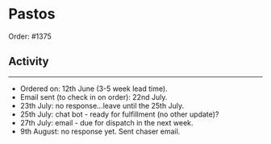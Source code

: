 # Pastos

Order: #1375

## Activity
---

- Ordered on: 12th June (3-5 week lead time).
- Email sent (to check in on order): 22nd July.
- 23th July: no response...leave until the 25th July.
- 25th July: chat bot - ready for fulfillment (no other update)?
- 27th July: email - due for dispatch in the next week.
- 9th August: no response yet. Sent chaser email.


